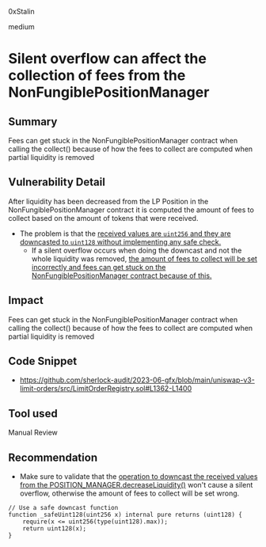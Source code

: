 0xStalin

medium

# Silent overflow can affect the collection of fees from the NonFungiblePositionManager

## Summary
Fees can get stuck in the NonFungiblePositionManager contract when calling the collect() because of how the fees to collect are computed when partial liquidity is removed

## Vulnerability Detail
After liquidity has been decreased from the LP Position in the NonFungiblePositionManager contract it is computed the amount of fees to collect based on the amount of tokens that were received.
- The problem is that the [received values are `uint256` and they are downcasted to `uint128` without implementing any safe check.](https://github.com/sherlock-audit/2023-06-gfx/blob/main/uniswap-v3-limit-orders/src/LimitOrderRegistry.sol#L1361-L1369)
  - If a silent overflow occurs when doing the downcast and not the whole liquidity was removed, [the amount of fees to collect will be set incorrectly and fees can get stuck on the NonFungiblePositionManager contract because of this.](https://github.com/sherlock-audit/2023-06-gfx/blob/main/uniswap-v3-limit-orders/src/LimitOrderRegistry.sol#L1379-L1400)

## Impact
Fees can get stuck in the NonFungiblePositionManager contract when calling the collect() because of how the fees to collect are computed when partial liquidity is removed

## Code Snippet
- https://github.com/sherlock-audit/2023-06-gfx/blob/main/uniswap-v3-limit-orders/src/LimitOrderRegistry.sol#L1362-L1400

## Tool used
Manual Review

## Recommendation
- Make sure to validate that the [operation to downcast the received values from the POSITION_MANAGER.decreaseLiquidity()](https://github.com/sherlock-audit/2023-06-gfx/blob/main/uniswap-v3-limit-orders/src/LimitOrderRegistry.sol#L1361-L1369) won't cause a silent overflow, otherwise the amount of fees to collect will be set wrong.
```solidity
// Use a safe downcast function
function _safeUint128(uint256 x) internal pure returns (uint128) {
    require(x <= uint256(type(uint128).max));
    return uint128(x);
}
```